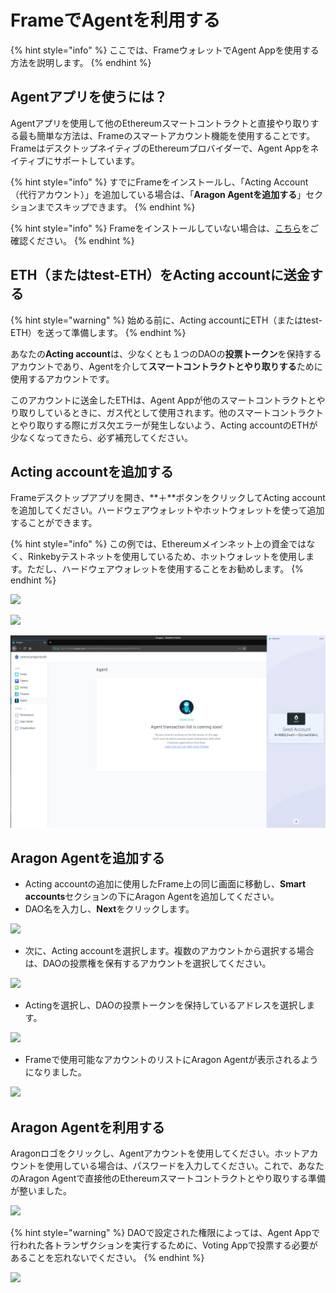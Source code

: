 # FrameでAgentを利用する

{% hint style="info" %}
ここでは、FrameウォレットでAgent Appを使用する方法を説明します。
{% endhint %}

## Agentアプリを使うには？

Agentアプリを使用して他のEthereumスマートコントラクトと直接やり取りする最も簡単な方法は、Frameのスマートアカウント機能を使用することです。FrameはデスクトップネイティブのEthereumプロバイダーで、Agent Appをネイティブにサポートしています。

{% hint style="info" %}
すでにFrameをインストールし、「Acting Account（代行アカウント）」を追加している場合は、「**Aragon Agentを追加する**」セクションまでスキップできます。
{% endhint %}

{% hint style="info" %}
Frameをインストールしていない場合は、[こちら](../../../../setting-up-a-frame-wallet.md)をご確認ください。
{% endhint %}

## ETH（またはtest-ETH）をActing accountに送金する

{% hint style="warning" %}
始める前に、Acting accountにETH（またはtest-ETH）を送って準備します。
{% endhint %}

あなたの**Acting account**は、少なくとも１つのDAOの**投票トークン**を保持するアカウントであり、Agentを介して**スマートコントラクトとやり取りする**ために使用するアカウントです。

このアカウントに送金したETHは、Agent Appが他のスマートコントラクトとやり取りしているときに、ガス代として使用されます。他のスマートコントラクトとやり取りする際にガス欠エラーが発生しないよう、Acting accountのETHが少なくなってきたら、必ず補充してください。

## **Acting accountを追加する**

Frameデスクトップアプリを開き、**＋**ボタンをクリックしてActing accountを追加してください。ハードウェアウォレットやホットウォレットを使って追加することができます。

{% hint style="info" %}
この例では、Ethereumメインネット上の資金ではなく、Rinkebyテストネットを使用しているため、ホットウォレットを使用します。ただし、ハードウェアウォレットを使用することをお勧めします。
{% endhint %}

![](https://d33v4339jhl8k0.cloudfront.net/docs/assets/5c98a4fe0428633d2cf3fcf7/images/5d8bd9702c7d3a7e9ae1a220/file-wPNVEoD1j4.png)

![](https://d33v4339jhl8k0.cloudfront.net/docs/assets/5c98a4fe0428633d2cf3fcf7/images/5d8bd9782c7d3a7e9ae1a221/file-BZzJ4WikKD.png)

![](../../../../../.gitbook/assets/file-Hdky5v4UL9.png)

## **Aragon Agentを追加する**

* Acting accountの追加に使用したFrame上の同じ画面に移動し、**Smart accounts**セクションの下にAragon Agentを追加してください。
* DAO名を入力し、**Next**をクリックします。

![](https://d33v4339jhl8k0.cloudfront.net/docs/assets/5c98a4fe0428633d2cf3fcf7/images/5d8bda5504286364bc8f90f9/file-2urBqXQ8j0.png)

* 次に、Acting accountを選択します。複数のアカウントから選択する場合は、DAOの投票権を保有するアカウントを選択してください。

![](https://d33v4339jhl8k0.cloudfront.net/docs/assets/5c98a4fe0428633d2cf3fcf7/images/5d8bdabd04286364bc8f90fb/file-QPxHyh0odz.png)

* Actingを選択し、DAOの投票トークンを保持しているアドレスを選択します。

![](https://d33v4339jhl8k0.cloudfront.net/docs/assets/5c98a4fe0428633d2cf3fcf7/images/5d8bdb0b2c7d3a7e9ae1a22a/file-sfavzdmwav.png)

* Frameで使用可能なアカウントのリストにAragon Agentが表示されるようになりました。

![](https://d33v4339jhl8k0.cloudfront.net/docs/assets/5c98a4fe0428633d2cf3fcf7/images/5d8bdb3b04286364bc8f9104/file-yCdIwFtn04.png)

## **Aragon Agentを利用する**

Aragonロゴをクリックし、Agentアカウントを使用してください。ホットアカウントを使用している場合は、パスワードを入力してください。これで、あなたのAragon Agentで直接他のEthereumスマートコントラクトとやり取りする準備が整いました。

![](https://d33v4339jhl8k0.cloudfront.net/docs/assets/5c98a4fe0428633d2cf3fcf7/images/5d8bddef04286364bc8f9121/file-JXtXhKiVAb.png)

{% hint style="warning" %}
DAOで設定された権限によっては、Agent Appで行われた各トランザクションを実行するために、Voting Appで投票する必要があることを忘れないでください。
{% endhint %}

![](https://d33v4339jhl8k0.cloudfront.net/docs/assets/5c98a4fe0428633d2cf3fcf7/images/5d8bdf5e04286364bc8f912b/file-FFA5Mwilwm.png)
